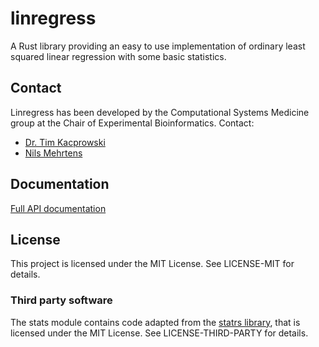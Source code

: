 # linregress
A Rust library providing an easy to use implementation of ordinary
least squared linear regression with some basic statistics.

## Contact
Linregress has been developed by the Computational Systems Medicine group at the Chair of Experimental Bioinformatics.
Contact:
- [Dr. Tim Kacprowski](mailto:tim.kacprowski@wzw.tum.de)
- [Nils Mehrtens](mailto:nils@hasinila.de)

## Documentation

[Full API documentation](https://docs.rs/linregress)

## License
This project is licensed under the MIT License.
See LICENSE-MIT for details.

### Third party software
The stats module contains code adapted from the [statrs library](https://github.com/statrs-dev/statrs/),
that is licensed under the MIT License.
See LICENSE-THIRD-PARTY for details.
